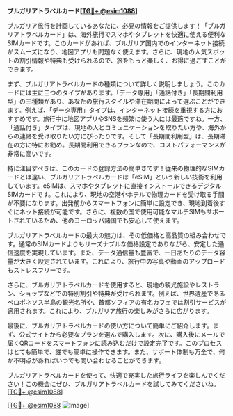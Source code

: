 **ブルガリアトラベルカード[[TG💪+ @esim1088](https://t.me/s/esim1088)]**

ブルガリア旅行を計画しているあなたに、必見の情報をご提供します！「ブルガリアトラベルカード」は、海外旅行でスマホやタブレットを快適に使える便利なSIMカードです。このカードがあれば、ブルガリア国内でのインターネット接続がスムーズになり、地図アプリも問題なく使えます。さらに、現地の人気スポットの割引情報や特典も受けられるので、旅をもっと楽しく、お得に過ごすことができます。

まず、ブルガリアトラベルカードの種類について詳しく説明しましょう。このカードには主に三つのタイプがあります。「データ専用」「通話付き」「長期間利用型」の三種類があり、あなたの旅行スタイルや滞在期間によって選ぶことができます。例えば、「データ専用」タイプは、インターネット接続を重視する方におすすめです。旅行中に地図アプリやSNSを頻繁に使う人には最適ですね。一方、「通話付き」タイプは、現地の人とコミュニケーションを取りたい方や、海外からの連絡を受け取りたい方にぴったりです。そして「長期間利用型」は、長期滞在の方に特にお勧め。長期間利用できるプランなので、コストパフォーマンスが非常に高いです。

特に注目すべきは、このカードの登録方法の簡単さです！従来の物理的なSIMカードとは違い、ブルガリアトラベルカードは「eSIM」という新しい技術を利用しています。eSIMは、スマホやタブレットに直接インストールできるデジタルSIMカードです。これにより、現地の空港やホテルで物理カードを受け取る手間が不要になります。出発前からスマートフォンに簡単に設定でき、現地到着後すぐにネット接続が可能です。さらに、複数の国で使用可能なマルチSIMもサポートされているため、他のヨーロッパ諸国でも安心して使えます。

ブルガリアトラベルカードの最大の魅力は、その低価格と高品質の組み合わせです。通常のSIMカードよりもリーズナブルな価格設定でありながら、安定した通信速度を実現しています。また、データ通信量も豊富で、一日あたりのデータ容量が大きく設定されています。これにより、旅行中の写真や動画のアップロードもストレスフリーです。

さらに、ブルガリアトラベルカードを使用すると、現地の観光施設やレストラン、ショップなどでの特別割引や特典が受けられます。例えば、世界遺産であるペロポネソス半島の観光名所や、首都ソフィアの有名カフェでは割引サービスが適用されます。これにより、ブルガリア旅行の楽しみがさらに広がります。

最後に、ブルガリアトラベルカードの使い方について簡単にご紹介します。まず、公式サイトから必要なプランを選んで購入します。次に、購入後にメールで届くQRコードをスマートフォンに読み込むだけで設定完了です。このプロセスはとても簡単で、誰でも簡単に操作できます。また、サポート体制も万全で、何か不明点があればいつでも問い合わせることができます。

ブルガリアトラベルカードを使って、快適で充実した旅行ライフを楽しんでください！この機会にぜひ、ブルガリアトラベルカードを試してみてくださいね。[[TG💪+ @esim1088](https://t.me/s/esim1088)]

[[TG💪+ @esim1088](https://t.me/s/esim1088) ![Image](https://i.postimg.cc/Y0z9fWf4/image.png)]